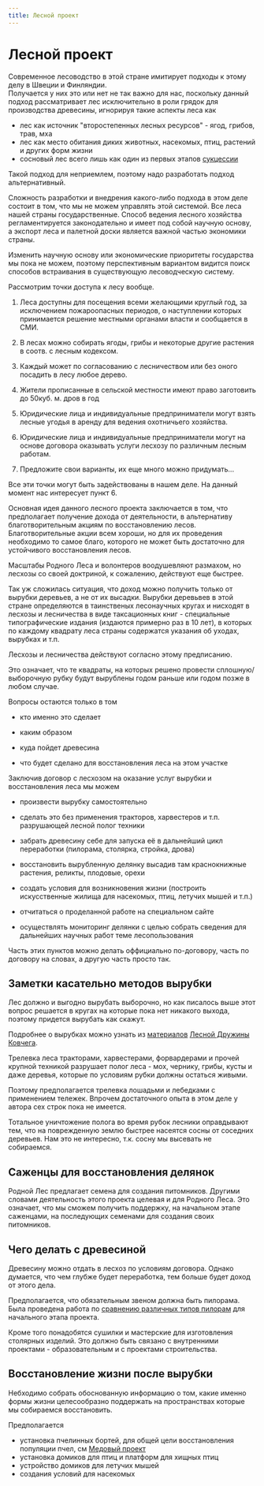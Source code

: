 ```yaml
---
title: Лесной проект
---
```



Лесной проект
=============

Современное лесоводство в этой стране имитирует подходы к этому делу в Швеции и Финляндии.  
Получается у них это или нет не так важно для нас, поскольку данный подход рассматривает 
лес исключительно в роли грядок для производства древесины, игнорируя такие аспекты леса как 

 - лес как источник "второстепенных лесных ресурсов" - ягод, грибов, трав, мха
 - лес как место обитания диких животных, насекомых, птиц, растений и других форм жизни
 - сосновый лес всего лишь как один из первых этапов [сукцессии](https://ru.wikipedia.org/wiki/%D0%A1%D1%83%D0%BA%D1%86%D0%B5%D1%81%D1%81%D0%B8%D1%8F)


Такой подход для неприемлем, поэтому надо разработать подход альтернативный.

Сложность разработки и внедрения какого-либо подхода в этом деле состоит в том, 
что мы не можем управлять этой системой. Все леса нашей страны государственные. 
Способ ведения лесного хозяйства регламентируется законодательно и имеет под собой 
научную основу, а экспорт леса и палетной доски является важной частью экономики страны.

Изменить научную основу или экономические приоритеты государства мы пока не можем, 
поэтому перспективным вариантом видится поиск способов встраивания в существующую лесоводческую систему.


Рассмотрим точки доступа к лесу вообще.
 
1. Леса доступны для посещения всеми желающими круглый год, за исключением пожароопасных периодов, 
о наступлении которых принимается решение местными органами власти и сообщается в СМИ.

2. В лесах можно собирать ягоды, грибы и некоторые другие растения в соотв. с лесным кодексом.

3. Каждый может по согласованию с лесничеством или без оного посадить в лесу любое дерево.

4. Жители прописанные в сельской местности имеют право заготовить до 50куб. м. дров в год

5. Юридические лица и индивидуальные предприниматели могут взять лесные угодья в аренду для ведения охотничьего хозяйства.

6. Юридические лица и индивидуальные предприниматели могут на основе договора оказывать услуги лесхозу по различным лесным работам.

7. Предложите свои варианты, их еще много можно придумать...

Все эти точки могут быть задействованы в нашем деле. 
На данный момент нас интересует пункт 6.


Основная идея данного лесного проекта заключается в том, что предполагает получение дохода от деятельности, в альтернативу
благотворительным акциям по восстановлению лесов. Благотворительные акции всем хороши, но для их проведения необходимо
то самое благо, которого не может быть достаточно для устойчивого восстановления лесов.

Масштабы Родного Леса и волонтеров воодушевляют размахом, но лесхозы со своей доктриной, к сожалению, действуют еще быстрее.

Так уж сложилась ситуация, что доход можно получить только от вырубки деревьев, а не от их высадки. 
Вырубки деревьвев в этой стране определяются в таинственых лесонаучных кругах и нисходят в лесхозы и лесничества в виде
таксационных книг - специальные типографические издания (издаются примерно раз в 10 лет), 
в которых по каждому квадрату леса страны содержатся указания об уходах, вырубках и т.п. 

Лесхозы и лесничества действуют согласно этому предписанию.

Это означает, что те квадраты, на которых решено провести сплошную/выборочную рубку 
будут вырублены годом раньше или годом позже в любом случае.
 
Вопросы остаются только в том

 - кто именно это сделает
 
 - каким образом
 
 - куда пойдет древесина
 
 - что будет сделано для восстановления леса на этом участке
 
 
Заключив договор с лесхозом на оказание услуг вырубки и восстановления леса мы можем

 - произвести вырубку самостоятельно
 
 - сделать это без применения тракторов, харвестеров и т.п. разрушающей лесной полог техники
 
 - забрать древесину себе для запуска её в дальнейший цикл переработки (пилорама, столярка, стройка, дрова)
 
 - восстановить вырубленную делянку высадив там краснокнижные растения, реликты, плодовые, орехи 
 
 - создать условия для возникновения жизни (построить искусственные жилища для насекомых, птиц, летучих мышей и т.п.)

 - отчитаться о проделанной работе на специальном сайте
 
 - осуществлять мониторинг делянки с целью собрать сведения для дальнейших научных работ теме лесопользования
 
 
Часть этих пунктов можно делать оффициально по-договору, часть по договору на словах, а другую часть просто так.

Заметки касательно методов вырубки
----------------------------------

Лес должно и выгодно вырубать выборочно, но как писалось выше этот вопрос решается в кругах на которые пока нет никакого выхода, 
поэтому придется вырубать как скажут.

Подробнее о вырубках можно узнать из [материалов](http://www.eco-kovcheg.ru/protect_forest4.html) [Лесной Дружины Ковчега](https://vk.com/les_eco_kovcheg).
 
Трелевка леса тракторами, харвестерами, форвардерами и прочей крупной техникой разрушает полог леса - мох, чернику, грибы,
кусты и даже деревья, которые по условиям рубки должны остаться живыми.

Поэтому предполагается трелевка лошадьми и лебедками с применением тележек. Впрочем достаточного опыта в этом деле у автора
сех строк пока не имеется.

Тотальное уничтожение полога во время рубок лесники оправдывают тем, что на поврежденную землю быстрее насеятся сосны 
от соседних деревьев. Нам это не интересно, т.к. сосну мы высевать не собираемся.


Саженцы для восстановления делянок
----------------------------------

Родной Лес предлагает семена для создания питомников. Другими словами деятельность этого проекта целевая и для Родного Леса.
Это означает, что мы сможем получить поддержку, на начальном этапе саженцами, на последующих семенами для создания
своих питомников.



Чего делать с древесиной
------------------------

Древесину можно отдать в лесхоз по условиям договора. Однако думается, что чем глубже будет переработка, тем больше 
будет доход от этого дела.

Предполагается, что обязательным звеном должна быть пилорама. 
Была проведена работа по 
[сравнению различных типов пилорам](https://docs.google.com/spreadsheets/d/1qyDxNiQPaPrJTqjtdsBRzF6MUZ7cc6nt-pD27sRZuYk/edit?usp=sharing) 
для начального этапа проекта.

Кроме того понадобятся сушилки и мастерские для изготовления столярных изделий. 
Это должно быть связано с внутренними проектами - образовательным и с проектами строительства.



Восстановление жизни после вырубки
----------------------------------

Небходимо собрать обоснованную информацию о том, какие именно формы жизни целесообразно поддержать на пространствах 
которые мы собираемся восстановить.

Предполагается 
 - установка пчелинных бортей, для общей цели восстановления популяции пчел, см [Медовый проект](honey.md)
 - установка домиков для птиц и платформ для хищных птиц
 - устройство домиков для летучих мышей
 - создания условий для насекомых
 


